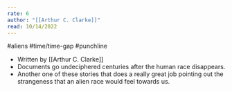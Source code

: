 ```yaml
---
rate: 6
author: "[[Arthur C. Clarke]]"
read: 10/14/2022
---
```


#aliens #time/time-gap #punchline

- Written by [[Arthur C. Clarke]]
- Documents go undeciphered centuries after the human race disappears.
- Another one of these stories that does a really great job pointing out the strangeness that an alien race would feel towards us.